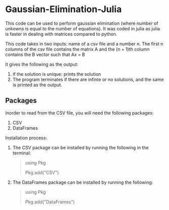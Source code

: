 # Gaussian-Elimination-Julia

This code can be used to perform gaussian elimination (where number of unkowns is equal to the number of equations). It was coded in julia as julia is faster in dealing with matrices compared to python.

This code takes in two inputs: name of a csv file and a number n.
The first n columns of the csv file contains the matrix A and the (n + 1)th column contains the B vector such that Ax = B

It gives the following as the output:
1. if the solution is unique: prints the solution
2. The program terminates if there are infinte or no solutions, and the same is printed as the output.

## Packages

Inorder to read from the CSV file, you will need the following packages:
1. CSV
2. DataFrames

Installation process:

1. The CSV package can be installed by running the following in the terminal:
    >using Pkg
    >
    >Pkg.add("CSV")
2. The DataFrames package can be installed by running the following:
    >using Pkg
    >
    >Pkg.add("DataFrames")

